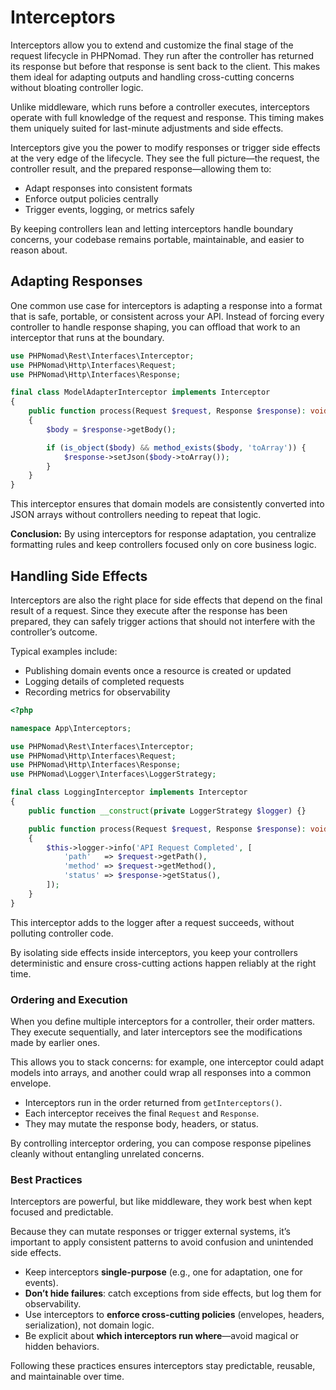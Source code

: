 # Interceptors

Interceptors allow you to extend and customize the final stage of the request lifecycle in PHPNomad. They run after the
controller has returned its response but before that response is sent back to the client. This makes them ideal for
adapting outputs and handling cross-cutting concerns without bloating controller logic.

Unlike middleware, which runs before a controller executes, interceptors operate with full knowledge of the request and
response. This timing makes them uniquely suited for last-minute adjustments and side effects.

Interceptors give you the power to modify responses or trigger side effects at the very edge of the lifecycle. They see
the full picture—the request, the controller result, and the prepared response—allowing them to:

* Adapt responses into consistent formats
* Enforce output policies centrally
* Trigger events, logging, or metrics safely

By keeping controllers lean and letting interceptors handle boundary concerns, your codebase remains portable,
maintainable, and easier to reason about.

## Adapting Responses

One common use case for interceptors is adapting a response into a format that is safe, portable, or consistent across
your API. Instead of forcing every controller to handle response shaping, you can offload that work to an interceptor
that runs at the boundary.

```php
use PHPNomad\Rest\Interfaces\Interceptor;
use PHPNomad\Http\Interfaces\Request;
use PHPNomad\Http\Interfaces\Response;

final class ModelAdapterInterceptor implements Interceptor
{
    public function process(Request $request, Response $response): void
    {
        $body = $response->getBody();

        if (is_object($body) && method_exists($body, 'toArray')) {
            $response->setJson($body->toArray());
        }
    }
}
```

This interceptor ensures that domain models are consistently converted into JSON arrays without controllers needing to
repeat that logic.

**Conclusion:** By using interceptors for response adaptation, you centralize formatting rules and keep controllers
focused only on core business logic.

## Handling Side Effects

Interceptors are also the right place for side effects that depend on the final result of a request. Since they execute
after the response has been prepared, they can safely trigger actions that should not interfere with the controller’s
outcome.

Typical examples include:

* Publishing domain events once a resource is created or updated
* Logging details of completed requests
* Recording metrics for observability

```php
<?php

namespace App\Interceptors;

use PHPNomad\Rest\Interfaces\Interceptor;
use PHPNomad\Http\Interfaces\Request;
use PHPNomad\Http\Interfaces\Response;
use PHPNomad\Logger\Interfaces\LoggerStrategy;

final class LoggingInterceptor implements Interceptor
{
    public function __construct(private LoggerStrategy $logger) {}

    public function process(Request $request, Response $response): void
    {
        $this->logger->info('API Request Completed', [
            'path'   => $request->getPath(),
            'method' => $request->getMethod(),
            'status' => $response->getStatus(),
        ]);
    }
}
```

This interceptor adds to the logger after a request succeeds, without polluting controller code.

By isolating side effects inside interceptors, you keep your controllers deterministic and ensure cross-cutting actions
happen reliably at the right time.

### Ordering and Execution

When you define multiple interceptors for a controller, their order matters. They execute sequentially, and later
interceptors see the modifications made by earlier ones.

This allows you to stack concerns: for example, one interceptor could adapt models into arrays, and another could wrap
all responses into a common envelope.

* Interceptors run in the order returned from `getInterceptors()`.
* Each interceptor receives the final `Request` and `Response`.
* They may mutate the response body, headers, or status.

By controlling interceptor ordering, you can compose response pipelines cleanly without entangling unrelated concerns.

### Best Practices

Interceptors are powerful, but like middleware, they work best when kept focused and predictable.

Because they can mutate responses or trigger external systems, it’s important to apply consistent patterns to avoid
confusion and unintended side effects.

* Keep interceptors **single-purpose** (e.g., one for adaptation, one for events).
* **Don’t hide failures**: catch exceptions from side effects, but log them for observability.
* Use interceptors to **enforce cross-cutting policies** (envelopes, headers, serialization), not domain logic.
* Be explicit about **which interceptors run where**—avoid magical or hidden behaviors.

Following these practices ensures interceptors stay predictable, reusable, and maintainable over time.